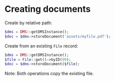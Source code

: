 # Creating documents

Create by relative path:

```php
$dms = DMS::getDMSInstance();
$doc = $dms->storeDocument('assets/myfile.pdf');
```

Create from an existing `File` record:

```php
$dms = DMS::getDMSInstance();
$file = File::get()->byID(99);
$doc = $dms->storeDocument($file);
```

Note: Both operations copy the existing file.
